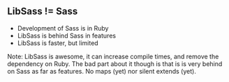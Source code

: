 ## LibSass != Sass

* Development of Sass is in Ruby
* LibSass is behind Sass in features
* LibSass is faster, but limited

Note: LibSass is awesome, it can increase compile times, and remove the dependency on Ruby. The bad part about it though is that is is very behind on Sass as far as features. No maps (yet) nor silent extends (yet).
